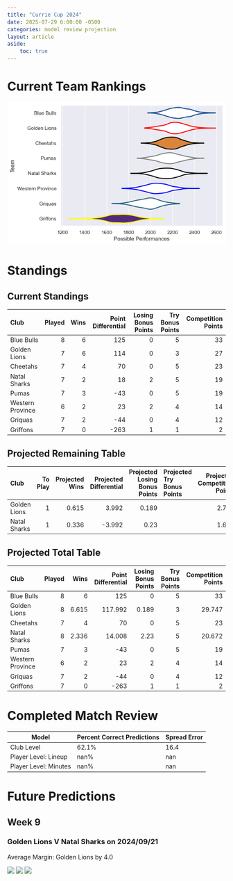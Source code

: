 ```yaml
---  
title: "Currie Cup 2024"  
date: 2025-07-29 6:00:00 -0500  
categories: model review projection  
layout: article  
aside:  
    toc: true  
---
```

# Current Team Rankings


![Club Rankings](plots/rankings_Currie_Cup_2024.png)
# Standings

## Current Standings


| Club             |   Played |   Wins |   Point Differential |   Losing Bonus Points |   Try Bonus Points |   Competition Points |
|:-----------------|---------:|-------:|---------------------:|----------------------:|-------------------:|---------------------:|
| Blue Bulls       |        8 |      6 |                  125 |                     0 |                  5 |                   33 |
| Golden Lions     |        7 |      6 |                  114 |                     0 |                  3 |                   27 |
| Cheetahs         |        7 |      4 |                   70 |                     0 |                  5 |                   23 |
| Natal Sharks     |        7 |      2 |                   18 |                     2 |                  5 |                   19 |
| Pumas            |        7 |      3 |                  -43 |                     0 |                  5 |                   19 |
| Western Province |        6 |      2 |                   23 |                     2 |                  4 |                   14 |
| Griquas          |        7 |      2 |                  -44 |                     0 |                  4 |                   12 |
| Griffons         |        7 |      0 |                 -263 |                     1 |                  1 |                    2 |



## Projected Remaining Table


| Club         |   To Play |   Projected Wins |   Projected Differential |   Projected Losing Bonus Points | Projected Try Bonus Points   |   Projected Competition Points |
|:-------------|----------:|-----------------:|-------------------------:|--------------------------------:|:-----------------------------|-------------------------------:|
| Golden Lions |         1 |            0.615 |                    3.992 |                           0.189 |                              |                          2.747 |
| Natal Sharks |         1 |            0.336 |                   -3.992 |                           0.23  |                              |                          1.672 |



## Projected Total Table


| Club             |   Played |   Wins |   Point Differential |   Losing Bonus Points |   Try Bonus Points |   Competition Points |
|:-----------------|---------:|-------:|---------------------:|----------------------:|-------------------:|---------------------:|
| Blue Bulls       |        8 |  6     |              125     |                 0     |                  5 |               33     |
| Golden Lions     |        8 |  6.615 |              117.992 |                 0.189 |                  3 |               29.747 |
| Cheetahs         |        7 |  4     |               70     |                 0     |                  5 |               23     |
| Natal Sharks     |        8 |  2.336 |               14.008 |                 2.23  |                  5 |               20.672 |
| Pumas            |        7 |  3     |              -43     |                 0     |                  5 |               19     |
| Western Province |        6 |  2     |               23     |                 2     |                  4 |               14     |
| Griquas          |        7 |  2     |              -44     |                 0     |                  4 |               12     |
| Griffons         |        7 |  0     |             -263     |                 1     |                  1 |                2     |



# Completed Match Review


| Model | Percent Correct Predictions | Spread Error |
| ------ | ------ | ------ |
| Club Level | 62.1% | 16.4 |
| Player Level: Lineup | nan% | nan |
| Player Level: Minutes | nan% | nan |


# Future Predictions

## Week 9

### Golden Lions V Natal Sharks on 2024/09/21


Average Margin: Golden Lions by 4.0

<p float="left">
<img src="plots\2024-09-21-GoldenLions_V_NatalSharks_performances.png" width="32%" />
<img src="plots\2024-09-21-GoldenLions_V_NatalSharks_resultbar.png" width="32%" />
<img src="plots\2024-09-21-GoldenLions_V_NatalSharks_spreads.png" width="32%" />
</p>
